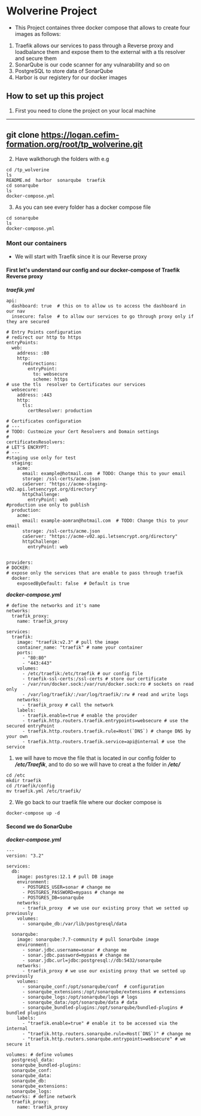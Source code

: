 # Wolverine Project
- This Project containes three docker compose that allows to create four images as follows:
1. Traefik allows our services to pass through a Reverse proxy and loadbalance them and expose them to the external with a tls resolver and secure them
2. SonarQube is our code scanner for any vulnarability and so on
3. PostgreSQL to store data of SonarQube
4. Harbor is our registery for our docker images
## How to set up this project
1. First you need to clone the project on your local machine
---
git clone https://logan.cefim-formation.org/root/tp_wolverine.git
---
2. Have walkthorugh the folders with e.g
```
cd /tp_wolverine
ls 
README.md  harbor  sonarqube  traefik
cd sonarqube
ls
docker-compose.yml
```
3. As you can see every folder has a docker compose file 
```
cd sonarqube
ls
docker-compose.yml
```
### Mont our containers
- We will start with Traefik since it is our Reverse proxy
#### First let's understand our config and our docker-compose of Traefik Reverse proxy
***traefik.yml***
```
api:
  dashboard: true  # this on to allow us to access the dashboard in our nav
  insecure: false  # to allow our services to go through proxy only if they are secured

# Entry Points configuration
# redirect our http to https
entryPoints:
  web:
    address: :80
    http:
      redirections:
        entryPoint:
          to: websecure
          scheme: https
# use the tls  resolver to Certificates our services
  websecure:
    address: :443
    http:
      tls:
        certResolver: production

# Certificates configuration
# ---
# TODO: Custmoize your Cert Resolvers and Domain settings
#
certificatesResolvers:
# LET'S ENCRYPT:
# ---
#staging use only for test
  staging:
    acme:
      email: example@hotmail.com  # TODO: Change this to your email
      storage: /ssl-certs/acme.json
      caServer: "https://acme-staging-v02.api.letsencrypt.org/directory"
      httpChallenge:
        entryPoint: web
#production use only to publish 
  production:
    acme:
      email: example-aomran@hotmail.com  # TODO: Change this to your email
      storage: /ssl-certs/acme.json
      caServer: "https://acme-v02.api.letsencrypt.org/directory"
      httpChallenge:
        entryPoint: web


providers:
# DOCKER:
# expose only the services that are enable to pass through traefik
  docker:
    exposedByDefault: false  # Default is true

```
***docker-compose.yml***
```
# define the networks and it's name
networks: 
  traefik_proxy:
    name: traefik_proxy

services:
  traefik:
    image: "traefik:v2.3" # pull the image
    container_name: "traefik" # name your container
    ports: 
      - "80:80"
      - "443:443"
    volumes: 
      - /etc/traefik:/etc/traefik # our config file
      - traefik-ssl-certs:/ssl-certs # store our certificate
      - /var/run/docker.sock:/var/run/docker.sock:ro # sockets on read only
      - /var/log/traefik/:/var/log/traefik/:rw # read and write logs
    networks:
      - traefik_proxy # call the network
    labels:
      - traefik.enable=true # enable the provider
      - traefik.http.routers.traefik.entrypoints=websecure # use the secured entryPoint
      - traefik.http.routers.traefik.rule=Host(`DNS`) # change DNS by your own 
      - traefik.http.routers.traefik.service=api@internal # use the service
```
1. we will have to move the file that is located in our config folder to ***/etc/Traefik***, and to do so we will have to creat a the folder in ***/etc/***
```
cd /etc
mkdir traefik
cd /traefik/config
mv traefik.yml /etc/traefik/
```
2. We go back to our traefik file where our docker compose is 
```
docker-compose up -d
```
#### Second we do SonarQube
***docker-compose.yml***
```
---
version: "3.2"

services:
  db:
    image: postgres:12.1 # pull DB image
    environment:
      - POSTGRES_USER=sonar # change me
      - POSTGRES_PASSWORD=mypass # change me
      - POSTGRES_DB=sonarqube
    networks:
      - traefik_proxy  # we use our existing proxy that we setted up previously
    volumes:
      - sonarqube_db:/var/lib/postgresql/data 

  sonarqube:
    image: sonarqube:7.7-community # pull SonarQube image
    environment:
      - sonar.jdbc.username=sonar # change me
      - sonar.jdbc.password=mypass # change me
      - sonar.jdbc.url=jdbc:postgresql://db:5432/sonarqube
    networks:
      - traefik_proxy # we use our existing proxy that we setted up previously
    volumes: 
      - sonarqube_conf:/opt/sonarqube/conf  # configuration
      - sonarqube_extensions:/opt/sonarqube/extensions # extensions
      - sonarqube_logs:/opt/sonarqube/logs # logs
      - sonarqube_data:/opt/sonarqube/data # data
      - sonarqube_bundled-plugins:/opt/sonarqube/bundled-plugins # bundled plugins
    labels:
      - "traefik.enable=true" # enable it to be accessed via the internal
      - "traefik.http.routers.sonarqube.rule=Host(`DNS`)" # change me
      - "traefik.http.routers.sonarqube.entrypoints=websecure" # we secure it

volumes: # define volumes
  postgresql_data:
  sonarqube_bundled-plugins:
  sonarqube_conf:
  sonarqube_data:
  sonarqube_db:
  sonarqube_extensions:
  sonarqube_logs:
networks: # define network
  traefik_proxy:
    name: traefik_proxy
```
